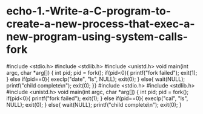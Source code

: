 # echo-1.-Write-a-C-program-to-create-a-new-process-that-exec-a-new-program-using-system-calls-fork
#include <stdio.h>
#include <stdlib.h>
#include <unistd.h>
void main(int argc, char *arg[])
{
int pid;
pid = fork();
if(pid<0){
printf("fork failed");
exit(1);
}
else if(pid==0){
execlp("date", "ls", NULL);
exit(0);
}
else{
wait(NULL);
printf("child complete\n");
exit(0);
}}
#include <stdio.h>
#include <stdlib.h>
#include <unistd.h>
void main(int argc, char *arg[])
{
int pid;
pid = fork();
if(pid<0){
printf("fork failed");
exit(1);
}
else if(pid==0){
execlp("cal", "ls", NULL);
exit(0);
}
else{
wait(NULL);
printf("child complete\n");
exit(0);
}
